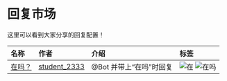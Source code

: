 <!-- markdownlint-disable -->
# 回复市场

这里可以看到大家分享的回复配置！

| 名称 | 作者 | 介绍 | 标签 |
| :- | :- | :- | :- |
| [在吗？](market/are_you_here) | [student_2333](https://lgc2333.top) | @Bot 并带上“在吗”时回复 | ![在](https://img.shields.io/badge/-在-brightgreen?style=flat-square) ![在吗](https://img.shields.io/badge/-在吗-brightgreen?style=flat-square) |
